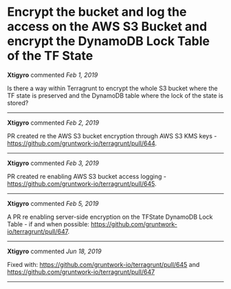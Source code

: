# Encrypt the bucket and log the access on the AWS S3 Bucket and encrypt the DynamoDB Lock Table of the TF State

**Xtigyro** commented *Feb 1, 2019*

Is there a way within Terragrunt to encrypt the whole S3 bucket where the TF state is preserved and the DynamoDB table where the lock of the state is stored?
<br />
***


**Xtigyro** commented *Feb 2, 2019*

PR created re the AWS S3 bucket encryption through AWS S3 KMS keys - https://github.com/gruntwork-io/terragrunt/pull/644.
***

**Xtigyro** commented *Feb 3, 2019*

PR created re enabling AWS S3 bucket access logging - https://github.com/gruntwork-io/terragrunt/pull/645.
***

**Xtigyro** commented *Feb 5, 2019*

A PR re enabling server-side encryption on the TFState DynamoDB Lock Table - if and when possible: https://github.com/gruntwork-io/terragrunt/pull/647.
***

**Xtigyro** commented *Jun 18, 2019*

Fixed with: https://github.com/gruntwork-io/terragrunt/pull/645 and https://github.com/gruntwork-io/terragrunt/pull/647
***

